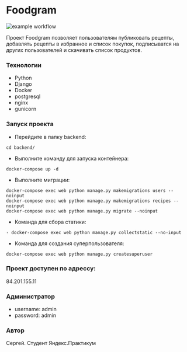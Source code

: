 # Foodgram
![example workflow](https://github.com/TheXtreme30/foodgram-project-react/actions/workflows/main.yml/badge.svg)

Проект Foodgram позволяет пользователям публиковать рецепты, добавлять рецепты в избранное и список покупок, подписыватся на других пользователей и скачивать список продуктов.

### Технологии
- Python
- Django
- Docker
- postgresql
- nginx
- gunicorn

### Запуск проекта
- Перейдите в папку backend:
```
cd backend/
``` 
- Выполните команду для запуска контейнера:
```
docker-compose up -d
``` 
- Выполните миграции:
```
docker-compose exec web python manage.py makemigrations users --noinput
docker-compose exec web python manage.py makemigrations recipes --noinput
docker-compose exec web python manage.py migrate --noinput
``` 
- Команда для сбора статики:
```
- docker-compose exec web python manage.py collectstatic --no-input
``` 
- Команда для создания суперпользователя:
```
docker-compose exec web python manage.py createsuperuser
``` 

### Проект доступен по адрессу:
84.201.155.11

### Администратор
- username: admin
- password: admin

### Автор
Сергей. Студент Яндекс.Практикум 


